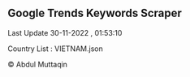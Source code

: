 

## Google Trends Keywords Scraper 
 
Last Update 30-11-2022 , 01:53:10

Country List :
VIETNAM.json



© Abdul Muttaqin 
